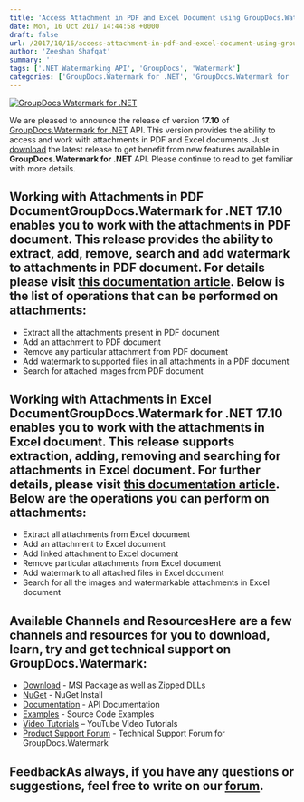 ```yaml
---
title: 'Access Attachment in PDF and Excel Document using GroupDocs.Watermark for .NET 17.10'
date: Mon, 16 Oct 2017 14:44:58 +0000
draft: false
url: /2017/10/16/access-attachment-in-pdf-and-excel-document-using-groupdocs.watermark-for-.net-17.10/
author: 'Zeeshan Shafqat'
summary: ''
tags: ['.NET Watermarking API', 'GroupDocs', 'Watermark']
categories: ['GroupDocs.Watermark for .NET', 'GroupDocs.Watermark for .NET Release', 'GroupDocs.Watermark Product Family']
---
```


[![GroupDocs Watermark for .NET](http://blog.groupdocs.com/wp-content/uploads/sites/4/2017/05/GroupDocs-Watermark-for-.NET_.png)](http://groupdocs.com/dot-net/document-watermark-library)

We are pleased to announce the release of version **17.10** of [GroupDocs.Watermark for .NET](https://www.groupdocs.com/products/watermark/net) API. This version provides the ability to access and work with attachments in PDF and Excel documents. Just [download](https://downloads.groupdocs.com/watermark/net) the latest release to get benefit from new features available in **GroupDocs.Watermark for .NET** API. Please continue to read to get familiar with more details.

## Working with Attachments in PDF Document**GroupDocs.Watermark for .NET** 17.10 enables you to work with the attachments in PDF document. This release provides the ability to extract, add, remove, search and add watermark to attachments in PDF document. For details please visit [this documentation article](https://docs.groupdocs.com/watermark/net). Below is the list of operations that can be performed on attachments:

*   Extract all the attachments present in PDF document
*   Add an attachment to PDF document
*   Remove any particular attachment from PDF document
*   Add watermark to supported files in all attachments in a PDF document
*   Search for attached images from PDF document

## Working with Attachments in Excel Document**GroupDocs.Watermark for .NET** 17.10 enables you to work with the attachments in Excel document. This release supports extraction, adding, removing and searching for attachments in Excel document. For further details, please visit [this documentation article](https://docs.groupdocs.com/watermark/net). Below are the operations you can perform on attachments:

*   Extract all attachments from Excel document
*   Add an attachment to Excel document
*   Add linked attachment to Excel document
*   Remove particular attachments from Excel document
*   Add watermark to all attached files in Excel document
*   Search for all the images and watermarkable attachments in Excel document

## Available Channels and ResourcesHere are a few channels and resources for you to download, learn, try and get technical support on GroupDocs.Watermark:

*   [Download](https://downloads.groupdocs.com/watermark/net "GroupDocs.Watermark MSI") - MSI Package as well as Zipped DLLs
*   [NuGet](https://www.nuget.org/packages/GroupDocs.Watermark/ "GroupDocs.Watermark Nuget Package") - NuGet Install
*   [Documentation](https://docs.groupdocs.com/watermark/net "Watermark API documentation") - API Documentation
*   [Examples](https://github.com/groupdocs-watermark/GroupDocs.watermark-for-.NET "How to use Watermark API") - Source Code Examples
*   [Video Tutorials](https://www.youtube.com/playlist?list=PL25CTxMCj5vPusvdhHD52X_Q8bTjObAc9) – YouTube Video Tutorials
*   [Product Support Forum](https://forum.groupdocs.com/c/watermark) - Technical Support Forum for GroupDocs.Watermark

## FeedbackAs always, if you have any questions or suggestions, feel free to write on our [forum](https://forum.groupdocs.com/c/watermark "Technical Support Forum").




